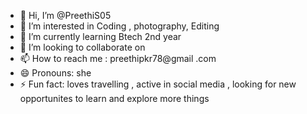 - 👋 Hi, I’m @PreethiS05
- 👀 I’m interested in Coding , photography, Editing  
- 🌱 I’m currently learning Btech 2nd year 
- 💞️ I’m looking to collaborate on 
- 📫 How to reach me : preethipkr78@gmail .com 
- 😄 Pronouns:  she 
- ⚡ Fun fact: loves travelling , active in social media , looking for new opportunites to learn and explore more things 

<!---
PreethiS05/PreethiS05 is a ✨ special ✨ repository because its `README.md` (this file) appears on your GitHub profile.
You can click the Preview link to take a look at your changes.
--->
